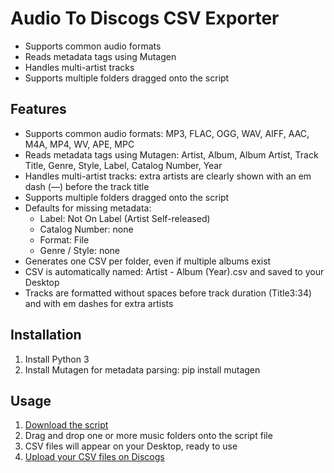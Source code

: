 # Audio To Discogs CSV Exporter

- Supports common audio formats
- Reads metadata tags using Mutagen
- Handles multi-artist tracks
- Supports multiple folders dragged onto the script

## Features

- Supports common audio formats: MP3, FLAC, OGG, WAV, AIFF, AAC, M4A, MP4, WV, APE, MPC
- Reads metadata tags using Mutagen: Artist, Album, Album Artist, Track Title, Genre, Style, Label, Catalog Number, Year
- Handles multi-artist tracks: extra artists are clearly shown with an em dash (—) before the track title
- Supports multiple folders dragged onto the script
- Defaults for missing metadata:
  - Label: Not On Label (Artist Self-released)
  - Catalog Number: none
  - Format: File
  - Genre / Style: none
- Generates one CSV per folder, even if multiple albums exist
- CSV is automatically named: Artist - Album (Year).csv and saved to your Desktop
- Tracks are formatted without spaces before track duration (Title3:34) and with em dashes for extra artists

## Installation

1. Install Python 3
2. Install Mutagen for metadata parsing:
   pip install mutagen

## Usage

1. [Download the script](https://github.com/chr1sx/Audio-To-Discogs-CSV-Exporter/archive/refs/heads/main.zip)
2. Drag and drop one or more music folders onto the script file
3. CSV files will appear on your Desktop, ready to use
4. [Upload your CSV files on Discogs](https://www.discogs.com/release/csv_to_draft)
